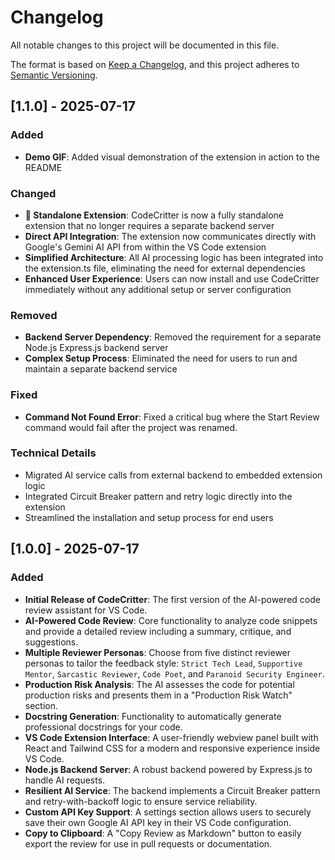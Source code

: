 # Changelog

All notable changes to this project will be documented in this file.

The format is based on [Keep a Changelog](https://keepachangelog.com/en/1.0.0/),
and this project adheres to [Semantic Versioning](https://semver.org/spec/v2.0.0.html).

## [1.1.0] - 2025-07-17

### Added
- **Demo GIF**: Added visual demonstration of the extension in action to the README

### Changed
- **🚀 Standalone Extension**: CodeCritter is now a fully standalone extension that no longer requires a separate backend server
- **Direct API Integration**: The extension now communicates directly with Google's Gemini AI API from within the VS Code extension
- **Simplified Architecture**: All AI processing logic has been integrated into the extension.ts file, eliminating the need for external dependencies
- **Enhanced User Experience**: Users can now install and use CodeCritter immediately without any additional setup or server configuration

### Removed
- **Backend Server Dependency**: Removed the requirement for a separate Node.js Express.js backend server
- **Complex Setup Process**: Eliminated the need for users to run and maintain a separate backend service

### Fixed
- **Command Not Found Error**: Fixed a critical bug where the Start Review command would fail after the project was renamed.

### Technical Details
- Migrated AI service calls from external backend to embedded extension logic
- Integrated Circuit Breaker pattern and retry logic directly into the extension
- Streamlined the installation and setup process for end users

## [1.0.0] - 2025-07-17

### Added

* **Initial Release of CodeCritter**: The first version of the AI-powered code review assistant for VS Code.
* **AI-Powered Code Review**: Core functionality to analyze code snippets and provide a detailed review including a summary, critique, and suggestions.
* **Multiple Reviewer Personas**: Choose from five distinct reviewer personas to tailor the feedback style: `Strict Tech Lead`, `Supportive Mentor`, `Sarcastic Reviewer`, `Code Poet`, and `Paranoid Security Engineer`.
* **Production Risk Analysis**: The AI assesses the code for potential production risks and presents them in a "Production Risk Watch" section.
* **Docstring Generation**: Functionality to automatically generate professional docstrings for your code.
* **VS Code Extension Interface**: A user-friendly webview panel built with React and Tailwind CSS for a modern and responsive experience inside VS Code.
* **Node.js Backend Server**: A robust backend powered by Express.js to handle AI requests.
* **Resilient AI Service**: The backend implements a Circuit Breaker pattern and retry-with-backoff logic to ensure service reliability.
* **Custom API Key Support**: A settings section allows users to securely save their own Google AI API key in their VS Code configuration.
* **Copy to Clipboard**: A "Copy Review as Markdown" button to easily export the review for use in pull requests or documentation.